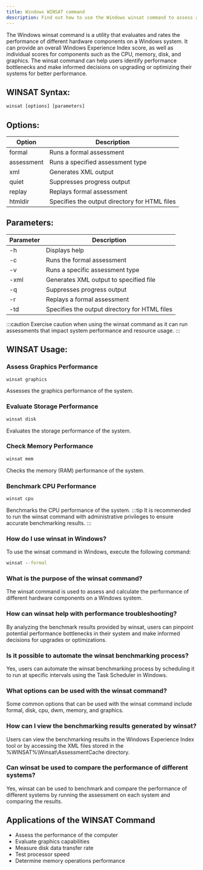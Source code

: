 ```yaml
---
title: Windows WINSAT command
description: Find out how to use the Windows winsat command to assess and rate the performance of your system.
---
```


The Windows winsat command is a utility that evaluates and rates the performance of different hardware components on a Windows system. It can provide an overall Windows Experience Index score, as well as individual scores for components such as the CPU, memory, disk, and graphics. The winsat command can help users identify performance bottlenecks and make informed decisions on upgrading or optimizing their systems for better performance.

## WINSAT Syntax:
```cmd
winsat [options] [parameters]
```
## Options:
| Option      | Description                     |
|-------------|---------------------------------|
| formal      | Runs a formal assessment         |
| assessment  | Runs a specified assessment type |
| xml         | Generates XML output            |
| quiet       | Suppresses progress output      |
| replay      | Replays formal assessment       |
| htmldir     | Specifies the output directory for HTML files |

## Parameters:
| Parameter    | Description                        |
|--------------|------------------------------------|
| -h           | Displays help                      |
| -c           | Runs the formal assessment         |
| -v           | Runs a specific assessment type    |
| -xml <file>  | Generates XML output to specified file |
| -q           | Suppresses progress output         |
| -r           | Replays a formal assessment        |
| -td <dir>    | Specifies the output directory for HTML files |

:::caution
Exercise caution when using the winsat command as it can run assessments that impact system performance and resource usage.
:::
## WINSAT Usage:
### Assess Graphics Performance
```cmd
winsat graphics
```
Assesses the graphics performance of the system.

### Evaluate Storage Performance
```cmd
winsat disk
```
Evaluates the storage performance of the system.

### Check Memory Performance
```cmd
winsat mem
```
Checks the memory (RAM) performance of the system.

### Benchmark CPU Performance
```cmd
winsat cpu
```
Benchmarks the CPU performance of the system.
:::tip
It is recommended to run the winsat command with administrative privileges to ensure accurate benchmarking results.
:::

### How do I use winsat in Windows?
To use the winsat command in Windows, execute the following command:
```cmd
winsat --formal
```

### What is the purpose of the winsat command?
The winsat command is used to assess and calculate the performance of different hardware components on a Windows system.

### How can winsat help with performance troubleshooting?
By analyzing the benchmark results provided by winsat, users can pinpoint potential performance bottlenecks in their system and make informed decisions for upgrades or optimizations.

### Is it possible to automate the winsat benchmarking process?
Yes, users can automate the winsat benchmarking process by scheduling it to run at specific intervals using the Task Scheduler in Windows.

### What options can be used with the winsat command?
Some common options that can be used with the winsat command include formal, disk, cpu, dwm, memory, and graphics.

### How can I view the benchmarking results generated by winsat?
Users can view the benchmarking results in the Windows Experience Index tool or by accessing the XML files stored in the %WINSAT%\Winsat\AssessmentCache directory.

### Can winsat be used to compare the performance of different systems?
Yes, winsat can be used to benchmark and compare the performance of different systems by running the assessment on each system and comparing the results.

## Applications of the WINSAT Command

- Assess the performance of the computer
- Evaluate graphics capabilities
- Measure disk data transfer rate
- Test processor speed
- Determine memory operations performance